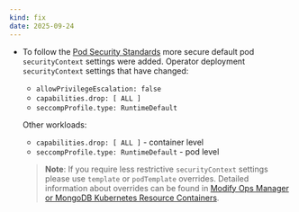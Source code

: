 ```yaml
---
kind: fix
date: 2025-09-24
---
```


* To follow the [Pod Security Standards](https://v1-32.docs.kubernetes.io/docs/concepts/security/pod-security-standards/) more secure default pod `securityContext` settings were added.
Operator deployment `securityContext` settings that have changed:
   - `allowPrivilegeEscalation: false`
   - `capabilities.drop: [ ALL ]`
   - `seccompProfile.type: RuntimeDefault`

  Other workloads:
   - `capabilities.drop: [ ALL ]` - container level
   - `seccompProfile.type: RuntimeDefault` - pod level

   > **Note**: If you require less restrictive `securityContext` settings please use `template` or `podTemplate` overrides.
   > Detailed information about overrides can be found in [Modify Ops Manager or MongoDB Kubernetes Resource Containers](https://www.mongodb.com/docs/kubernetes/current/tutorial/modify-resource-image/).
